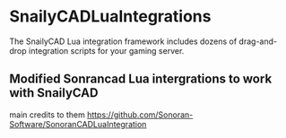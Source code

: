 # SnailyCADLuaIntegrations

The SnailyCAD Lua integration framework includes dozens of drag-and-drop integration scripts for your gaming server.

## Modified Sonrancad Lua intergrations to work with SnailyCAD
main credits to them https://github.com/Sonoran-Software/SonoranCADLuaIntegration

